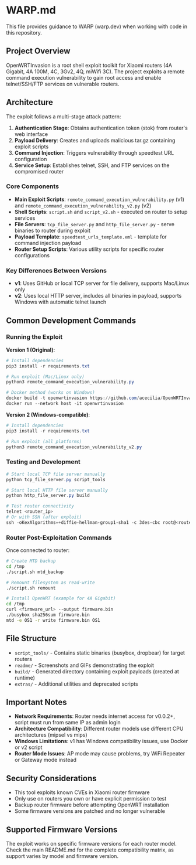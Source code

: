 # WARP.md

This file provides guidance to WARP (warp.dev) when working with code in this repository.

## Project Overview

OpenWRTInvasion is a root shell exploit toolkit for Xiaomi routers (4A Gigabit, 4A 100M, 4C, 3Gv2, 4Q, miWifi 3C). The project exploits a remote command execution vulnerability to gain root access and enable telnet/SSH/FTP services on vulnerable routers.

## Architecture

The exploit follows a multi-stage attack pattern:

1. **Authentication Stage**: Obtains authentication token (stok) from router's web interface
2. **Payload Delivery**: Creates and uploads malicious tar.gz containing exploit scripts
3. **Command Injection**: Triggers vulnerability through speedtest URL configuration
4. **Service Setup**: Establishes telnet, SSH, and FTP services on the compromised router

### Core Components

- **Main Exploit Scripts**: `remote_command_execution_vulnerability.py` (v1) and `remote_command_execution_vulnerability_v2.py` (v2)
- **Shell Scripts**: `script.sh` and `script_v2.sh` - executed on router to setup services
- **File Servers**: `tcp_file_server.py` and `http_file_server.py` - serve binaries to router during exploit
- **Payload Template**: `speedtest_urls_template.xml` - template for command injection payload
- **Router Setup Scripts**: Various utility scripts for specific router configurations

### Key Differences Between Versions

- **v1**: Uses GitHub or local TCP server for file delivery, supports Mac/Linux only
- **v2**: Uses local HTTP server, includes all binaries in payload, supports Windows with automatic telnet launch

## Common Development Commands

### Running the Exploit

**Version 1 (Original)**:
```powershell
# Install dependencies
pip3 install -r requirements.txt

# Run exploit (Mac/Linux only)
python3 remote_command_execution_vulnerability.py

# Docker method (works on Windows)
docker build -t openwrtinvasion https://github.com/acecilia/OpenWRTInvasion.git
docker run --network host -it openwrtinvasion
```

**Version 2 (Windows-compatible)**:
```powershell
# Install dependencies
pip3 install -r requirements.txt

# Run exploit (all platforms)
python3 remote_command_execution_vulnerability_v2.py
```

### Testing and Development

```powershell
# Start local TCP file server manually
python tcp_file_server.py script_tools

# Start local HTTP file server manually
python http_file_server.py build

# Test router connectivity
telnet <router_ip>
# Or with SSH (after exploit)
ssh -oKexAlgorithms=+diffie-hellman-group1-sha1 -c 3des-cbc root@<router_ip>
```

### Router Post-Exploitation Commands

Once connected to router:
```bash
# Create MTD backup
cd /tmp
./script.sh mtd_backup

# Remount filesystem as read-write
./script.sh remount

# Install OpenWRT (example for 4A Gigabit)
cd /tmp
curl <firmware_url> --output firmware.bin
./busybox sha256sum firmware.bin
mtd -e OS1 -r write firmware.bin OS1
```

## File Structure

- `script_tools/` - Contains static binaries (busybox, dropbear) for target routers
- `readme/` - Screenshots and GIFs demonstrating the exploit
- `build/` - Generated directory containing exploit payloads (created at runtime)
- `extras/` - Additional utilities and deprecated scripts

## Important Notes

- **Network Requirements**: Router needs internet access for v0.0.2+, script must run from same IP as admin login
- **Architecture Compatibility**: Different router models use different CPU architectures (mipsel vs mips)
- **Windows Limitations**: v1 has Windows compatibility issues, use Docker or v2 script
- **Router Mode Issues**: AP mode may cause problems, try WiFi Repeater or Gateway mode instead

## Security Considerations

- This tool exploits known CVEs in Xiaomi router firmware
- Only use on routers you own or have explicit permission to test
- Backup router firmware before attempting OpenWRT installation
- Some firmware versions are patched and no longer vulnerable

## Supported Firmware Versions

The exploit works on specific firmware versions for each router model. Check the main README.md for the complete compatibility matrix, as support varies by model and firmware version.